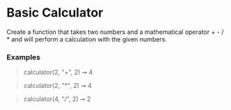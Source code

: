 # Basic Calculator

Create a function that takes two numbers and a mathematical operator + - / \* and will perform a calculation with the given numbers.

### Examples

> calculator(2, "+", 2) ➞ 4

> calculator(2, "\*", 2) ➞ 4

> calculator(4, "/", 2) ➞ 2
